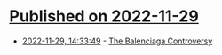 # [Published on 2022-11-29](index.md)

* [2022-11-29, 14:33:49](https://news.ycombinator.com/item?id=33788044) - [The Balenciaga Controversy](https://www.glossy.co/fashion/the-balenciaga-controversy-explained/)
